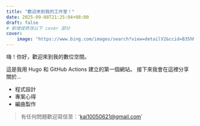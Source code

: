 ```yaml
---
title: "歡迎來到我的工作室！"
date: 2025-09-08T21:25:04+08:00
draft: false
# 新增或修改以下 cover 部分
cover:
    image: "https://www.bing.com/images/search?view=detailV2&ccid=B35hMBep&id=DFB38A7E45BDC33560FF34C7643677AB909397ED&thid=OIP.B35hMBepE1td658FhhiCXwHaEo&mediaurl=https%3a%2f%2f4kwallpapers.com%2fimages%2fwallpapers%2fneon-light-welcome-glowing-yellow-lighting-1920x1200-2067.jpg&cdnurl=https%3a%2f%2fth.bing.com%2fth%2fid%2fR.077e613017a9135b5deb9f058618825f%3frik%3d7ZeTkKt3NmTHNA%26pid%3dImgRaw%26r%3d0&exph=1200&expw=1920&q=welcome&FORM=IRPRST&ck=E462DEF2C0336ABED0984E8DAFD69BBE&selectedIndex=9&itb=0" # 確保路徑與你的圖片實際位置匹配，這個路徑應該是相對於 static 資料夾的
---
```


嗨！你好，歡迎來到我的數位空間。

這是我用 Hugo 和 GitHub Actions 建立的第一個網站。
接下來我會在這裡分享關於...

*   程式設計
*   專案心得
*   編曲製作
> 有任何問題歡迎寫信至：'kai10050621@gmail.com'
